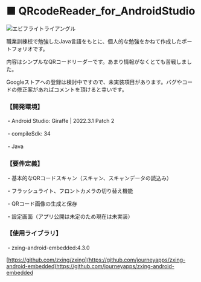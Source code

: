 # ■ QRcodeReader_for_AndroidStudio

<img src="https://i.imgur.com/lkVEq8B.png" alt="エビフライトライアングル" title="サンプル">

職業訓練校で勉強したJava言語をもとに、個人的な勉強をかねて作成したポートフォリオです。

内容はシンプルなQRコードリーダーです。あまり情報がなくとても苦戦しました。

Googleストアへの登録は検討中ですので、未実装項目があります。バグやコードの修正案があればコメントを頂けると幸いです。

### 【開発環境】

・Android Studio: Giraffe | 2022.3.1 Patch 2

・compileSdk: 34

・Java


### 【要件定義】

・基本的なQRコードスキャン（スキャン、スキャンデータの読込み）

・フラッシュライト、フロントカメラの切り替え機能

・QRコード画像の生成と保存

・設定画面（アプリ公開は未定のため現在は未実装）

### 【使用ライブラリ】

・zxing-android-embedded:4.3.0

[https://github.com/zxing/zxing](https://github.com/journeyapps/zxing-android-embedded)https://github.com/journeyapps/zxing-android-embedded
